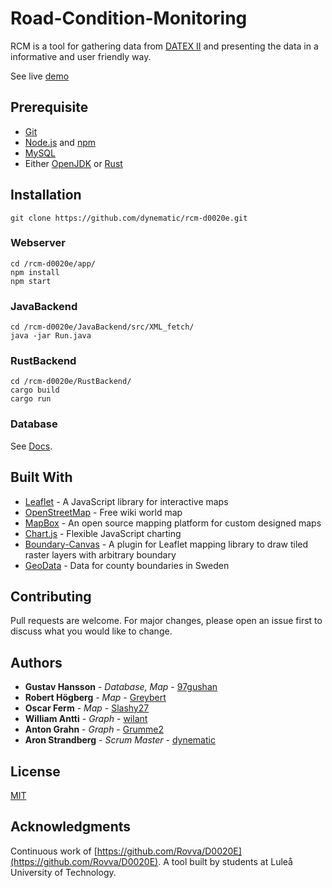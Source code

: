 # Road-Condition-Monitoring
RCM is a tool for gathering data from [DATEX II](https://datex2.eu/) and presenting the data in a informative and user friendly way.

See live [demo](http://130.240.204.191/)

## Prerequisite
- [Git](https://git-scm.com/book/en/v2/Getting-Started-Installing-Git)
- [Node.js](https://nodejs.org/en/download/) and [npm](https://docs.npmjs.com/downloading-and-installing-node-js-and-npm)
- [MySQL](https://www.tutorialspoint.com/mysql/mysql-installation.htm)
- Either [OpenJDK](https://openjdk.java.net/install/) or [Rust](https://www.rust-lang.org/tools/install)

## Installation


```
git clone https://github.com/dynematic/rcm-d0020e.git
```

### Webserver
```
cd /rcm-d0020e/app/
npm install
npm start
```
### JavaBackend

```
cd /rcm-d0020e/JavaBackend/src/XML_fetch/
java -jar Run.java
```

### RustBackend

```
cd /rcm-d0020e/RustBackend/
cargo build
cargo run
```

### Database
See [Docs](https://dev.mysql.com/doc/).

## Built With
* [Leaflet](https://leafletjs.com/) - A JavaScript library for interactive maps
* [OpenStreetMap](https://www.openstreetmap.org/#map=5/62.994/17.637) -  Free wiki world map
* [MapBox](https://www.mapbox.com/) - An open source mapping platform for custom designed maps
* [Chart.js](https://www.chartjs.org/) - Flexible JavaScript charting
* [Boundary-Canvas](https://github.com/aparshin/leaflet-boundary-canvas/) - A plugin for Leaflet mapping library to draw tiled raster layers with arbitrary boundary
* [GeoData](http://kodapan.se/geodata/data/2015-06-26/laen-kustlinjer.geo.json) - Data for county boundaries in Sweden

## Contributing

Pull requests are welcome. For major changes, please open an issue first to discuss what you would like to change.

## Authors
* **Gustav Hansson** - *Database, Map* - [97gushan](https://github.com/97gushan)
* **Robert Högberg** - *Map* - [Greybert](https://github.com/Greybert)
* **Oscar Ferm** - *Map* - [Slashy27](https://github.com/Slashy27)
* **William Antti** - *Graph* - [wilant](https://github.com/wilant)
* **Anton Grahn** - *Graph* - [Grumme2](https://github.com/Grumme2)
* **Aron Strandberg** - *Scrum Master* - [dynematic](https://github.com/dynematic) 



## License
[MIT](https://choosealicense.com/licenses/mit/)

## Acknowledgments
Continuous work of [https://github.com/Rovva/D0020E](https://github.com/Rovva/D0020E). A tool built by students at Luleå University of Technology.
